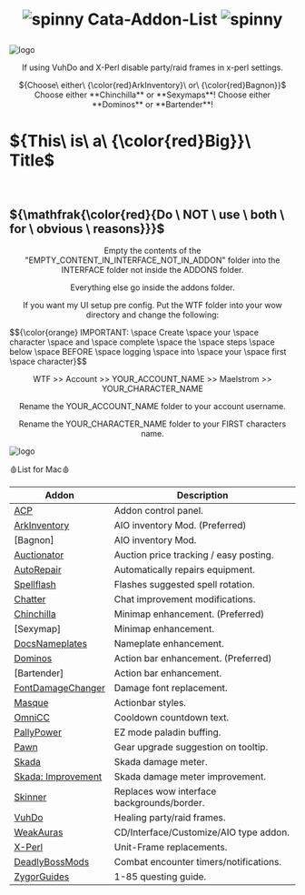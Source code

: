 # <p align="center"> ![spinny](https://www.roleplayerguild.com/img/spinner.gif) Cata-Addon-List ![spinny](https://www.roleplayerguild.com/img/spinner.gif) </p>

![logo](https://lasu.edu.ng/ispadems/assets/img/line2.png)

<p align="center"> If using VuhDo and X-Perl disable party/raid frames in x-perl settings. </p>

<p align="center"> ${Choose\ either\ {\color{red}ArkInventory}\ or\ {\color{red}Bagnon}}$ </br>
Choose either **Chinchilla** or **Sexymaps**!
Choose either **Dominos** or **Bartender**! </p>

# ${This\ is\ a\ {\color{red}Big}}\ Title$
</br>

## ${\mathfrak{\color{red}{Do \ NOT \ use \ both \ for \ obvious \ reasons}}}$

<p align="center"> Empty the contents of the "EMPTY_CONTENT_IN_INTERFACE_NOT_IN_ADDON" folder into the INTERFACE folder not inside the ADDONS folder.  </p>
<p align="center"> Everything else go inside the addons folder. </p>

<p align="center"> If you want my UI setup pre config. Put the WTF folder into your wow directory and change the following: </p>
$${\color{orange} IMPORTANT: \space Create \space your \space character \space and \space complete \space the \space steps \space below \space BEFORE \space logging \space into \space your \space first \space character}$$
<p align="center"> WTF >> Account >> YOUR_ACCOUNT_NAME >> Maelstrom >> YOUR_CHARACTER_NAME </p>
<p align="center"> Rename the YOUR_ACCOUNT_NAME folder to your account username. </p>
<p align="center"> Rename the YOUR_CHARACTER_NAME folder to your FIRST characters name.  </p>

![logo](https://lasu.edu.ng/ispadems/assets/img/line2.png)

🩸List for Mac🩸

| Addon | Description |
| --- | --- |
| [ACP](https://github.com/Beardedrasta/Cata-Addon-List/raw/main/AddOns/ACP.zip) | Addon control panel. |
| [ArkInventory](https://github.com/Beardedrasta/Cata-Addon-List/raw/main/AddOns/ArkInventory.zip) | AIO inventory Mod. (Preferred)|
| [Bagnon] | AIO inventory Mod. |
| [Auctionator](https://github.com/Beardedrasta/Cata-Addon-List/raw/main/AddOns/Auctionator.zip) | Auction price tracking / easy posting. |
| [AutoRepair](https://github.com/Beardedrasta/Cata-Addon-List/raw/main/AddOns/AutoRepair.zip) | Automatically repairs equipment. |
| [Spellflash](https://github.com/Beardedrasta/Cata-Addon-List/raw/main/AddOns/Spellflash.zip) | Flashes suggested spell rotation. |
| [Chatter](https://github.com/Beardedrasta/Cata-Addon-List/raw/main/AddOns/Chatter.zip) | Chat improvement modifications. |
| [Chinchilla](https://github.com/Beardedrasta/Cata-Addon-List/raw/main/AddOns/Chinchilla.zip) | Minimap enhancement. (Preferred)|
| [Sexymap] | Minimap enhancement. |
| [DocsNameplates](https://github.com/Beardedrasta/Cata-Addon-List/raw/main/AddOns/DocsUI_Nameplates.zip) | Nameplate enhancement. |
| [Dominos](https://github.com/Beardedrasta/Cata-Addon-List/raw/main/AddOns/Dominos.zip) | Action bar enhancement.  (Preferred)|
| [Bartender] | Action bar enhancement. |
| [FontDamageChanger](https://github.com/Beardedrasta/Cata-Addon-List/raw/main/AddOns/FontDamageChanger.zip) | Damage font replacement. |
| [Masque](https://github.com/Beardedrasta/Cata-Addon-List/raw/main/AddOns/Masque.zip) | Actionbar styles. |
| [OmniCC](https://github.com/Beardedrasta/Cata-Addon-List/raw/main/AddOns/OmniCC.zip) | Cooldown countdown text. |
| [PallyPower](https://github.com/Beardedrasta/Cata-Addon-List/raw/main/AddOns/PallyPower.zip) | EZ mode paladin buffing. |
| [Pawn](https://github.com/Beardedrasta/Cata-Addon-List/raw/main/AddOns/Pawn.zip) | Gear upgrade suggestion on tooltip. |
| [Skada](https://github.com/Beardedrasta/Cata-Addon-List/raw/main/AddOns/Skada.zip) | Skada damage meter. |
| [Skada: Improvement](https://github.com/Beardedrasta/Cata-Addon-List/raw/main/AddOns/SkadaImprovement.zip) | Skada damage meter improvement. |
| [Skinner](https://github.com/Beardedrasta/Cata-Addon-List/raw/main/AddOns/Skinner.zip) | Replaces wow interface backgrounds/border. |
| [VuhDo](https://github.com/Beardedrasta/Cata-Addon-List/raw/main/AddOns/VuhDo.zip) | Healing party/raid frames. |
| [WeakAuras](https://github.com/Beardedrasta/Cata-Addon-List/raw/main/AddOns/WeakAuras.zip) | CD/Interface/Customize/AIO type addon. |
| [X-Perl](https://github.com/Beardedrasta/Cata-Addon-List/raw/main/AddOns/XPerl.zip) | Unit-Frame replacements. |
| [DeadlyBossMods](https://github.com/Beardedrasta/Cata-Addon-List/raw/main/AddOns/DBM-Core.zip) | Combat encounter timers/notifications. |
| [ZygorGuides](https://github.com/Beardedrasta/Cata-Addon-List/raw/main/AddOns/ZygorGuidesViewer.zip) | 1-85 questing guide. |
